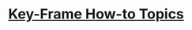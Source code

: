 # [Key-Frame How-to Topics](https://docs.microsoft.com/en-us/dotnet/framework/wpf/graphics-multimedia/key-frame-animation-how-to-topics)

